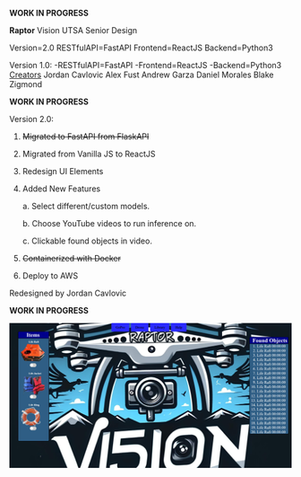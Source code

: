 **WORK IN PROGRESS**

**Raptor** Vision UTSA Senior Design

Version=2.0
  RESTfulAPI=FastAPI
  Frontend=ReactJS
  Backend=Python3

Version 1.0:
  -RESTfulAPI=FastAPI
  -Frontend=ReactJS
  -Backend=Python3
    <ins>Creators</ins>
      Jordan Cavlovic
      Alex Fust
      Andrew Garza
      Daniel Morales
      Blake Zigmond
  
**WORK IN PROGRESS**

Version 2.0:
1. ~~Migrated to FastAPI from FlaskAPI~~
2. Migrated from Vanilla JS to ReactJS
3. Redesign UI Elements
5. Added New Features

   
    a. Select different/custom models.
  
    b. Choose YouTube videos to run inference on.
  
    c. Clickable found objects in video.
  
6. ~~Containerized with Docker~~
7. Deploy to AWS

Redesigned by Jordan Cavlovic

**WORK IN PROGRESS**

![Alt text](https://github.com/Jcavlovic/raptorv2/blob/master/raptor%20preview.png?raw=true "Title")

